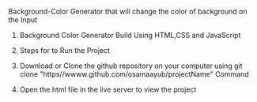 
Background-Color Generator that will change the color of background on the Input 


1) Background Color Generator Build Using HTML,CSS and JavaScript


2) Steps for to Run the Project

3) Download or Clone the github repository on your computer using git clone "https//wwww.github.com/osamaayub/projectName" Command

4) Open the html file in the live server to view the project


